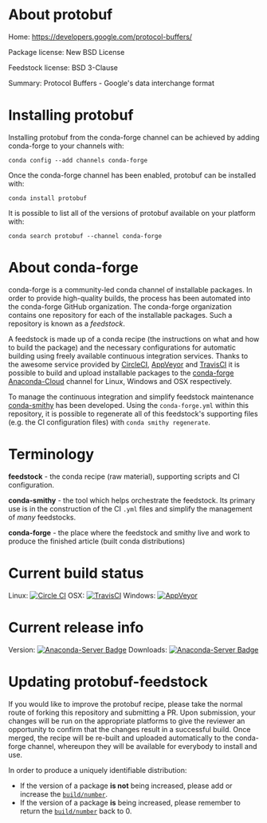 About protobuf
==============

Home: https://developers.google.com/protocol-buffers/

Package license: New BSD License

Feedstock license: BSD 3-Clause

Summary: Protocol Buffers - Google's data interchange format



Installing protobuf
===================

Installing protobuf from the conda-forge channel can be achieved by adding conda-forge to your channels with:

```
conda config --add channels conda-forge
```

Once the conda-forge channel has been enabled, protobuf can be installed with:

```
conda install protobuf
```

It is possible to list all of the versions of protobuf available on your platform with:

```
conda search protobuf --channel conda-forge
```


About conda-forge
=================

conda-forge is a community-led conda channel of installable packages.
In order to provide high-quality builds, the process has been automated into the
conda-forge GitHub organization. The conda-forge organization contains one repository 
for each of the installable packages. Such a repository is known as a *feedstock*.

A feedstock is made up of a conda recipe (the instructions on what and how to build
the package) and the necessary configurations for automatic building using freely
available continuous integration services. Thanks to the awesome service provided by
[CircleCI](https://circleci.com/), [AppVeyor](http://www.appveyor.com/)
and [TravisCI](https://travis-ci.org/) it is possible to build and upload installable
packages to the [conda-forge](https://anaconda.org/conda-forge)
[Anaconda-Cloud](http://docs.anaconda.org/) channel for Linux, Windows and OSX respectively.

To manage the continuous integration and simplify feedstock maintenance
[conda-smithy](http://github.com/conda-forge/conda-smithy) has been developed.
Using the ``conda-forge.yml`` within this repository, it is possible to regenerate all of
this feedstock's supporting files (e.g. the CI configuration files) with ``conda smithy regenerate``.


Terminology
===========

**feedstock** - the conda recipe (raw material), supporting scripts and CI configuration.

**conda-smithy** - the tool which helps orchestrate the feedstock.
                   Its primary use is in the construction of the CI ``.yml`` files
                   and simplify the management of *many* feedstocks.

**conda-forge** - the place where the feedstock and smithy live and work to
                  produce the finished article (built conda distributions)

Current build status
====================
Linux: [![Circle CI](https://circleci.com/gh/conda-forge/protobuf-feedstock.svg?style=svg)](https://circleci.com/gh/conda-forge/protobuf-feedstock)
OSX: [![TravisCI](https://travis-ci.org/conda-forge/protobuf-feedstock.svg?branch=master)](https://travis-ci.org/conda-forge/protobuf-feedstock) 
Windows: [![AppVeyor](https://ci.appveyor.com/api/projects/status/github/conda-forge/protobuf-feedstock?svg=True)](https://ci.appveyor.com/project/conda-forge/protobuf-feedstock/branch/master)

Current release info
====================
Version: [![Anaconda-Server Badge](https://anaconda.org/conda-forge/protobuf/badges/version.svg)](https://anaconda.org/conda-forge/protobuf)
Downloads: [![Anaconda-Server Badge](https://anaconda.org/conda-forge/protobuf/badges/downloads.svg)](https://anaconda.org/conda-forge/protobuf)


Updating protobuf-feedstock
===========================

If you would like to improve the protobuf recipe, please take the normal
route of forking this repository and submitting a PR. Upon submission, your changes will
be run on the appropriate platforms to give the reviewer an opportunity to confirm that the
changes result in a successful build. Once merged, the recipe will be re-built and uploaded
automatically to the conda-forge channel, whereupon they will be available for everybody to
install and use.

In order to produce a uniquely identifiable distribution:
 * If the version of a package **is not** being increased, please add or increase
   the [``build/number``](http://conda.pydata.org/docs/building/meta-yaml.html#build-number-and-string). 
 * If the version of a package **is** being increased, please remember to return
   the [``build/number``](http://conda.pydata.org/docs/building/meta-yaml.html#build-number-and-string)
   back to 0.
